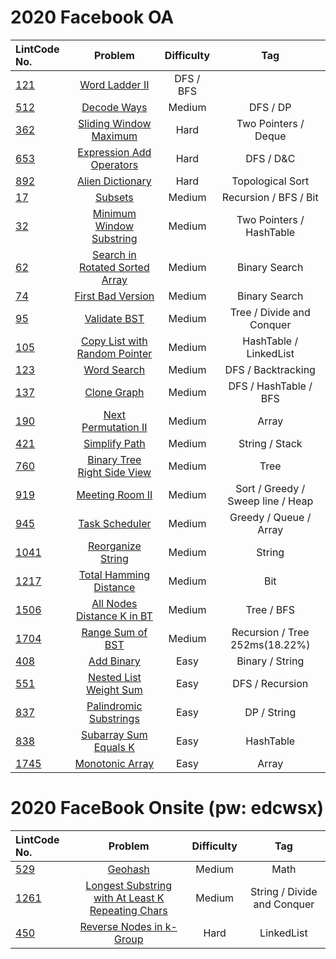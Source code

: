 # 2020 Facebook OA

| LintCode No. | Problem | Difficulty | Tag 
| :-------- | :-------: | :---------: | :------:
| [121](https://www.lintcode.com/problem/word-ladder-ii/description?_from=ladder&&fromId=130) | [Word Ladder II](https://github.com/weltond/DataStructure/blob/master/LintCode/Companies/FaceBook/121-Word-Ladder-II.md) | DFS / BFS
| [512](https://www.lintcode.com/problem/decode-ways/description?_from=ladder&&fromId=14) | [Decode Ways](https://github.com/weltond/DataStructure/blob/master/LintCode/Companies/FaceBook/512-Decode-Ways.md) | Medium | DFS / DP
| [362](https://www.lintcode.com/problem/sliding-window-maximum/description?_from=ladder&&fromId=130) | [Sliding Window Maximum](https://github.com/weltond/DataStructure/blob/master/LeetCode/queue/Lc239SlidingWindowMaximum.java) | Hard | Two Pointers / Deque
| [653](https://www.lintcode.com/problem/expression-add-operators/description) | [Expression Add Operators](https://github.com/weltond/DataStructure/blob/master/LeetCode/backtracking/282-Expression-Add-Operators.md) | Hard | DFS / D&C
| [892](https://www.lintcode.com/problem/alien-dictionary/description?_from=ladder&&fromId=130) | [Alien Dictionary](https://github.com/weltond/DataStructure/blob/master/LintCode/Companies/FaceBook/892-Alien-Dictionary.md) | Hard | Topological Sort
| [17](https://www.lintcode.com/problem/subsets/description?_from=ladder&&fromId=130) | [Subsets](https://github.com/weltond/DataStructure/blob/master/LintCode/Companies/FaceBook/17-Subsets.md) | Medium | Recursion / BFS / Bit
| [32](https://www.lintcode.com/problem/minimum-window-substring/description?_from=ladder&&fromId=130) | [Minimum Window Substring](https://github.com/weltond/DataStructure/blob/master/LintCode/Companies/FaceBook/32-Minimum-Window-Substring.md) | Medium | Two Pointers / HashTable
| [62](https://www.lintcode.com/problem/search-in-rotated-sorted-array/description?_from=ladder&&fromId=130) | [Search in Rotated Sorted Array](https://github.com/weltond/DataStructure/blob/master/LintCode/Companies/FaceBook/62-Search-in-Rotated-Sorted-Array.md) | Medium | Binary Search
| [74](https://www.lintcode.com/problem/first-bad-version/description?_from=ladder&&fromId=130) | [First Bad Version]() | Medium | Binary Search
| [95](https://www.lintcode.com/problem/validate-binary-search-tree/description?_from=ladder&&fromId=130) | [Validate BST](https://github.com/weltond/DataStructure/blob/master/LintCode/Companies/FaceBook/95-Validate-Binary-Search-Tree.md) | Medium | Tree / Divide and Conquer
| [105](https://www.lintcode.com/problem/copy-list-with-random-pointer/description?_from=ladder&&fromId=130) | [Copy List with Random Pointer](https://github.com/weltond/DataStructure/blob/master/LintCode/Companies/FaceBook/105-Copy-List-with-Random-Pointer.md) | Medium | HashTable / LinkedList
| [123](https://www.lintcode.com/problem/word-search/description?_from=ladder&&fromId=130) | [Word Search]() | Medium | DFS / Backtracking
| [137](https://www.lintcode.com/problem/clone-graph/description?_from=ladder&&fromId=130) | [Clone Graph]() | Medium | DFS / HashTable / BFS
| [190](https://www.lintcode.com/problem/next-permutation-ii/description) | [Next Permutation II]() | Medium | Array
| [421](https://www.lintcode.com/problem/simplify-path/description?_from=ladder&&fromId=130) | [Simplify Path]() | Medium | String / Stack
| [760]() | [Binary Tree Right Side View]() | Medium | Tree
| [919](https://www.lintcode.com/problem/meeting-rooms-ii/description?_from=ladder&&fromId=130) | [Meeting Room II](https://github.com/weltond/DataStructure/blob/master/LintCode/Companies/FaceBook/919-Meeting-Rooms%20II.md) | Medium | Sort / Greedy / Sweep line / Heap
| [945](https://www.lintcode.com/problem/task-scheduler/description?_from=ladder&&fromId=130) | [Task Scheduler](https://github.com/weltond/DataStructure/blob/master/LeetCode/greedy/621-Task-Scheduler.md) | Medium | Greedy / Queue / Array
| [1041](https://www.lintcode.com/problem/reorganize-string/description?_from=ladder&&fromId=130) | [Reorganize String]() | Medium | String
| [1217](https://www.lintcode.com/problem/total-hamming-distance/description?_from=ladder&&fromId=130) | [Total Hamming Distance]() | Medium | Bit
| [1506](https://www.lintcode.com/problem/all-nodes-distance-k-in-binary-tree/description?_from=ladder&&fromId=130) | [All Nodes Distance K in BT]() | Medium | Tree / BFS
| [1704]() | [Range Sum of BST]() | Medium | Recursion / Tree 252ms(18.22%) 
| [408]() | [Add Binary]() | Easy | Binary / String
| [551](https://www.lintcode.com/problem/nested-list-weight-sum/description?_from=ladder&&fromId=130) | [Nested List Weight Sum](https://github.com/weltond/DataStructure/blob/master/LintCode/Companies/FaceBook/551-Nested-List-Weight-Sum.md) | Easy | DFS / Recursion
| [837](https://www.lintcode.com/problem/palindromic-substrings/description?_from=ladder&&fromId=130) | [Palindromic Substrings](https://github.com/weltond/DataStructure/blob/master/LintCode/Companies/FaceBook/837-Palindromic-Substrings.md) | Easy | DP / String
| [838](https://www.lintcode.com/problem/subarray-sum-equals-k/description?_from=ladder&&fromId=130) | [Subarray Sum Equals K](https://github.com/weltond/DataStructure/blob/master/LintCode/Companies/FaceBook/838-Subarray-Sum-Equals-K.md) | Easy | HashTable
| [1745](https://www.lintcode.com/problem/monotonic-array/description?_from=ladder&&fromId=130) | [Monotonic Array](https://github.com/weltond/DataStructure/blob/master/LintCode/Companies/FaceBook/1745-Monotonic-Array.md) | Easy | Array

# 2020 FaceBook Onsite (pw: edcwsx)

| LintCode No. | Problem | Difficulty | Tag 
| :-------- | :-------: | :---------: | :------:
| [529](https://www.lintcode.com/problem/geohash/description?_from=ladder&&fromId=130) | [Geohash]() | Medium | Math
| [1261](https://www.lintcode.com/problem/longest-substring-with-at-least-k-repeating-characters/description?_from=ladder&&fromId=130) | [Longest Substring with At Least K Repeating Chars](https://github.com/weltond/DataStructure/blob/master/LeetCode/string/395-Longest-Substring-with-At-Least%20K-Repeating-Characters.md) | Medium | String / Divide and Conquer
| [450](https://www.lintcode.com/problem/reverse-nodes-in-k-group/description?_from=ladder&&fromId=130) | [Reverse Nodes in k-Group](https://github.com/weltond/DataStructure/blob/master/LintCode/Companies/FaceBook/450-Reverse-Nodes-in-k-Group.md) | Hard | LinkedList
